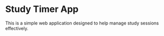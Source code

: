 # Study Timer App

This is a simple web application designed to help manage study sessions effectively.
